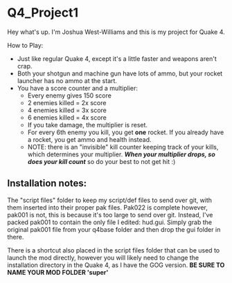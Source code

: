 # Q4_Project1

Hey what's up. I'm Joshua West-Williams and this is my project for Quake 4.

How to Play:

* Just like regular Quake 4, except it's a little faster and weapons aren't crap.
* Both your shotgun and machine gun have lots of ammo, but your rocket launcher has no ammo at the start.
* You have a score counter and a multiplier:
   * Every enemy gives 150 score
   * 2 enemies killed = 2x score
   * 4 enemies killed = 3x score
   * 6 enemies killed = 4x score
   * If you take damage, the multiplier is reset.
   * For every 6th enemy you kill, you get **one** rocket. If you already have a rocket, you get ammo and health instead.
   * NOTE: there is an "invisible" kill counter keeping track of your kills, which determines your multiplier. ***When your multiplier drops, so does your kill count*** so do your best to not get hit :)


## Installation notes:

The "script files" folder to keep my script/def files to send over git, with them inserted into their proper pak files. Pak022 is complete however, pak001 is not, this is because it's too large to send over git. Instead, I've packed pak001 to contain the only file I edited: hud.gui. Simply grab the original pak001 file from your q4base folder and then drop the gui folder in there.

There is a shortcut also placed in the script files folder that can be used to launch the mod directly, however you will likely need to change the installation directory in the Quake 4, as I have the GOG version. **BE SURE TO NAME YOUR MOD FOLDER 'super'**

